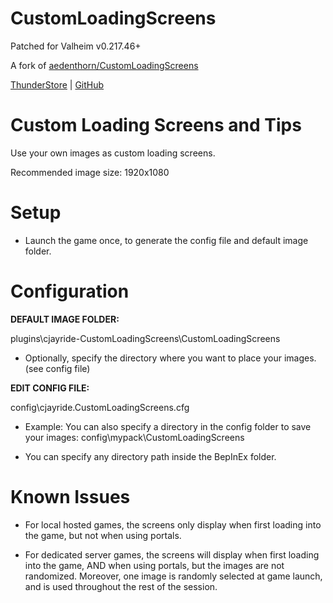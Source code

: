 # CustomLoadingScreens

Patched for Valheim v0.217.46+

A fork of [aedenthorn/CustomLoadingScreens](https://github.com/aedenthorn/ValheimMods/tree/master/CustomLoadingScreens) 

[ThunderStore](https://thunderstore.io/c/valheim/p/cjayride/CustomLoadingScreens) | [GitHub](https://github.com/cjayride/CustomLoadingScreens_Fork)

# Custom Loading Screens and Tips

Use your own images as custom loading screens.

Recommended image size: 1920x1080

# Setup

- Launch the game once, to generate the config file and default image folder.

# Configuration

**DEFAULT IMAGE FOLDER:**

plugins\cjayride-CustomLoadingScreens\CustomLoadingScreens

- Optionally, specify the directory where you want to place your images. (see config file)

**EDIT CONFIG FILE:**

config\cjayride.CustomLoadingScreens.cfg

- Example: You can also specify a directory in the config folder to save your images: config\mypack\CustomLoadingScreens

- You can specify any directory path inside the BepInEx folder.

# Known Issues

- For local hosted games, the screens only display when first loading into the game, but not when using portals.

- For dedicated server games, the screens will display when first loading into the game, AND when using portals, but the images are not randomized. Moreover, one image is randomly selected at game launch, and is used throughout the rest of the session.





